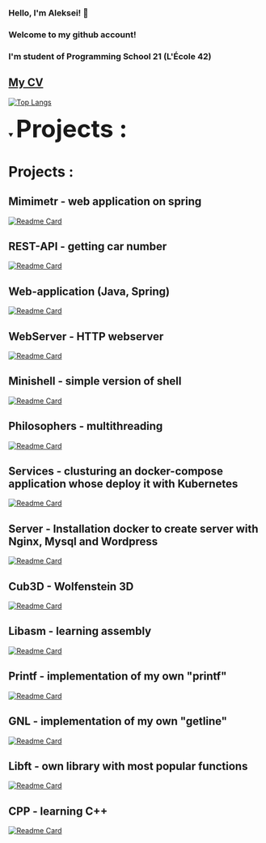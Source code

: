 ### Hello, I'm Aleksei!  👋 
### Welcome to my github account! 
### I'm student of Programming School 21 (L'École 42)

## [My CV](https://github.com/alekseichemakin/CV/blob/main/CV%20Alexey%20Chemakin.pdf)

<!--
**marselaminov/marselaminov** is a ✨ _special_ ✨ repository because its `README.md` (this file) appears on your GitHub profile.

Here are some ideas to get you started:

- 🔭 I’m currently working on ...
- 🌱 I’m currently learning ...
- 👯 I’m looking to collaborate on ...
- 🤔 I’m looking for help with ...
- 💬 Ask me about ...
- 📫 How to reach me: ...
- 😄 Pronouns: ...
- ⚡ Fun fact: ...
-->

<!-- [![jaeskim's 42 stats](https://badge42.herokuapp.com/api/stats/mqueen?privacyEmail=true)](https://github.com/JaeSeoKim/badge42) -->

[![Top Langs](https://github-readme-stats.vercel.app/api/top-langs/?username=alekseichemakin&layout=compact&hide=javascript,html,CSS,Swift,Makefile,SCSS,Roff,Dockerfile,Shell,PHP)](https://github.com/anuraghazra/github-readme-stats)

<!-- [![Readme Card](https://github-readme-stats.vercel.app/api/pin/?username=alekseichemakin&repo=github-readme-stats)](https://github.com/anuraghazra/github-readme-stats) -->
 
____<details open><summary><font size = 100> Projects : </font></summary>____

  # Projects :
 
 ## Mimimetr - web application on spring
 [![Readme Card](https://github-readme-stats.vercel.app/api/pin/?username=alekseichemakin&repo=mimimetr)](https://github.com/alekseichemakin/mimimetr)
 
 ## REST-API - getting car number
[![Readme Card](https://github-readme-stats.vercel.app/api/pin/?username=alekseichemakin&repo=number_generator)](https://github.com/alekseichemakin/number_generator)

 ## Web-application (Java, Spring)
 [![Readme Card](https://github-readme-stats.vercel.app/api/pin/?username=alekseichemakin&repo=sweater)]( https://github.com/alekseichemakin/sweater)
 
  ## WebServer - HTTP webserver
 [![Readme Card](https://github-readme-stats.vercel.app/api/pin/?username=alekseichemakin&repo=WebServer)]( https://github.com/alekseichemakin/WebServer
)
<!--   [![jaeskim's 42Project Score](https://badge42.herokuapp.com/api/project/mqueen/minishell)](https://github.com/alekseichemakin/WebServer) -->
  
  ## Minishell - simple version of shell
  [![Readme Card](https://github-readme-stats.vercel.app/api/pin/?username=alekseichemakin&repo=Minishell)](https://github.com/alekseichemakin/Minishell)
<!--   [![jaeskim's 42Project Score](https://badge42.herokuapp.com/api/project/mqueen/minishell)](https://github.com/alekseichemakin/Minishell) -->
  
  ## Philosophers - multithreading
  [![Readme Card](https://github-readme-stats.vercel.app/api/pin/?username=alekseichemakin&repo=Philosophers)](https://github.com/alekseichemakin/Philosophers)
<!--   [![jaeskim's 42Project Score](https://badge42.herokuapp.com/api/project/mqueen/Philosophers)](https://github.com/alekseichemakin/Philosophers) -->
  
  ## Services - clusturing an docker-compose application whose deploy it with Kubernetes
 [![Readme Card](https://github-readme-stats.vercel.app/api/pin/?username=alekseichemakin&repo=Services)](https://github.com/alekseichemakin/Services)
<!--   [![jaeskim's 42Project Score](https://badge42.herokuapp.com/api/project/mqueen/ft_services)](https://github.com/alekseichemakin/Services) -->
  
  ## Server - Installation docker to create server with Nginx, Mysql and Wordpress
  [![Readme Card](https://github-readme-stats.vercel.app/api/pin/?username=alekseichemakin&repo=Server)](https://github.com/alekseichemakin/Server)
<!--   [![jaeskim's 42Project Score](https://badge42.herokuapp.com/api/project/mqueen/ft_server)](https://github.com/alekseichemakin/Server) -->
  
  ## Cub3D - Wolfenstein 3D
 [![Readme Card](https://github-readme-stats.vercel.app/api/pin/?username=alekseichemakin&repo=Cub3D)](https://github.com/alekseichemakin/Cub3D)
<!--   [![jaeskim's 42Project Score](https://badge42.herokuapp.com/api/project/mqueen/cub3d)](https://github.com/alekseichemakin/Cub3D) -->
  
  ## Libasm - learning assembly
 [![Readme Card](https://github-readme-stats.vercel.app/api/pin/?username=alekseichemakin&repo=Libasm)](https://github.com/alekseichemakin/Libasm)
<!--   [![jaeskim's 42Project Score](https://badge42.herokuapp.com/api/project/mqueen/libasm)](https://github.com/alekseichemakin/Libasm) -->
  
  ## Printf - implementation of my own "printf"
 [![Readme Card](https://github-readme-stats.vercel.app/api/pin/?username=alekseichemakin&repo=Printf)](https://github.com/alekseichemakin/Printf)
<!--   [![jaeskim's 42Project Score](https://badge42.herokuapp.com/api/project/mqueen/ft_printf)](https://github.com/alekseichemakin/Printf) -->
  
  ## GNL - implementation of my own "getline"
 [![Readme Card](https://github-readme-stats.vercel.app/api/pin/?username=alekseichemakin&repo=GNL)](https://github.com/alekseichemakin/GNL)
<!--   [![jaeskim's 42Project Score](https://badge42.herokuapp.com/api/project/mqueen/get_next_line)](https://github.com/alekseichemakin/GNL) -->
  
  ## Libft - own library with most popular functions
 [![Readme Card](https://github-readme-stats.vercel.app/api/pin/?username=alekseichemakin&repo=Libft)](https://github.com/alekseichemakin/Libft)
<!--   [![jaeskim's 42Project Score](https://badge42.herokuapp.com/api/project/mqueen/Libft)](https://github.com/alekseichemakin/Libft) -->
  
  ## CPP - learning C++
   [![Readme Card](https://github-readme-stats.vercel.app/api/pin/?username=alekseichemakin&repo=CPP)](https://github.com/alekseichemakin/CPP)

</details>
  
